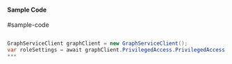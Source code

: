 #### Sample Code
#sample-code 

```C#

GraphServiceClient graphClient = new GraphServiceClient();
var roleSettings = await graphClient.PrivilegedAccess.PrivilegedAccess.RoleSettings.RoleSettings.Request().GetAsync();
*** 

```